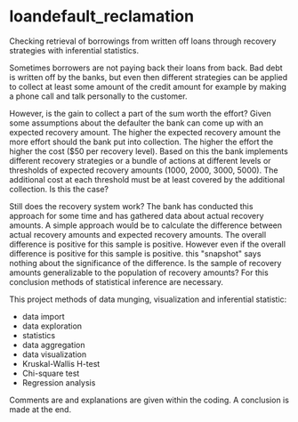 # loandefault_reclamation
Checking retrieval of borrowings from written off loans through recovery strategies with inferential statistics.

Sometimes borrowers are not paying back their loans from back.
Bad debt is written off by the banks, but even then different strategies can
be applied to collect at least some amount of the credit amount for
example by making a phone call and talk personally to the customer.

However, is the gain to collect a part of the sum worth the effort?
Given some assumptions about the defaulter the bank can come up with an
expected recovery amount. The higher the expected recovery amount the more
effort should the bank put into collection. The higher the effort the higher the cost (\$50 per recovery level). Based on this the bank implements
different recovery strategies or a bundle of actions at different levels or thresholds of expected recovery amounts (1000, 2000, 3000, 5000).
The additional cost at each threshold must be at least covered by the
additional collection. Is this the case?

Still does the recovery system work?
The bank has conducted this approach for some time and has gathered data
about actual recovery amounts. A simple approach would be to calculate the
difference between actual recovery amounts and expected recovery amounts.
The overall difference is positive for this sample is positive.
However even if the overall difference is positive for this sample is positive. this "snapshot" says nothing about the significance of the
difference. Is the sample of recovery amounts generalizable
to the population of recovery amounts?
For this conclusion methods of statistical inference are necessary.

<p>
This project methods of data munging, visualization and inferential statistic:
</p>

<ul>
<li>data import</li>
<li>data exploration</li>
<li>statistics</li>
<li>data aggregation</li>
<li>data visualization</li>
<li>Kruskal-Wallis H-test</li>
<li>Chi-square test</li>
<li>Regression analysis</li>

</ul>

<p>
Comments are and explanations are given within the coding.
A conclusion is made at the end.
</p> 
